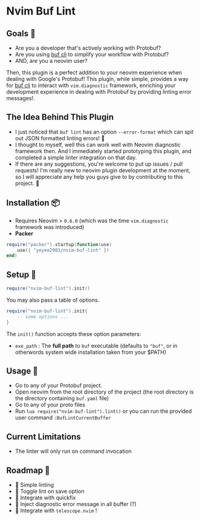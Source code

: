 # Nvim Buf Lint

## Goals 🏃

- Are you a developer that's actively working with Protobuf?
- Are you using [buf cli](https://buf.build/product/cli/) to simplify your workflow with Protobuf?
- AND, are you a neovim user?

Then, this plugin is a perfect addition to your neovim experience when dealing with Google's Protobuf!
This plugin, while simple, provides a way for [buf cli](https://buf.build/product/cli/) to interact with `vim.diagnostic` framework, enriching your development experience in dealing with Protobuf by providing linting error messages!.

## The Idea Behind This Plugin

- I just noticed that `buf lint` has an option `--error-format` which can spit out JSON formatted linting errors! 🤔
- I thought to myself, well this can work well with Neovim diagnostic framework then. And I immediately started prototyping this plugin, and completed a simple linter integration on that day.
- If there are any suggestions, you're welcome to put up issues / pull requests! I'm really new to neovim plugin development at the moment, so I will appreciate any help you guys give to by contributing to this project. 🙇

## Installation 📦

- Requires Neovim > `0.6.0` (which was the time `vim.diagnostic` framework was introduced)
- **Packer**

```lua
require("packer").startup(function(use)
    use({ "yeyee2901/nvim-buf-lint" })
end)
```

## Setup 🔧

```lua
require("nvim-buf-lint").init()
```

You may also pass a table of options.

```lua
require("nvim-buf-lint").init{
    -- some options ...
}
```

The `init()` function accepts these option parameters:

- `exe_path` : The **full path** to `buf` executable (defaults to `"buf"`, or in otherwords system wide installation taken from your $PATH)

## Usage 🔎

- Go to any of your Protobuf project.
- Open neovim from the root directory of the project (the root directory is the directory containing `buf.yaml` file)
- Go to any of your proto files
- Run `lua require("nvim-buf-lint").lint()` or you can run the provided user command `:BufLintCurrentBuffer`

## Current Limitations

- The linter will only run on command invocation

## Roadmap 🚀

-  Simple linting
-  Toggle lint on save option
-  Integrate with quickfix
-  Inject diagnostic error message in all buffer (?)
-  Integrate with `telescope.nvim` !

